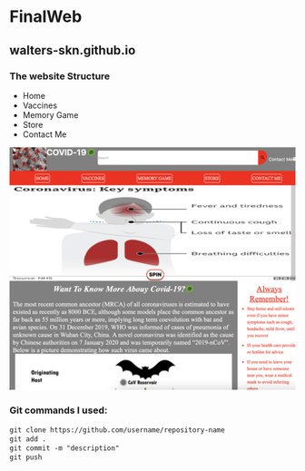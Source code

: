 # FinalWeb
## walters-skn.github.io
### The website Structure
- Home
- Vaccines
- Memory Game
- Store
- Contact Me

<p align="center">
  <img src="images/website_preview.png" alt="website-preview">
</p>

### Git commands I used:
```
git clone https://github.com/username/repository-name
git add .
git commit -m "description"
git push
```